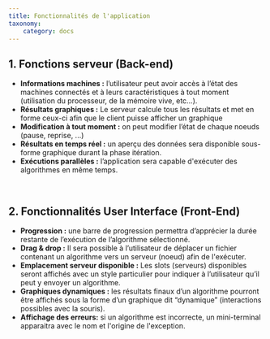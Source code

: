 ```yaml
---
title: Fonctionnalités de l'application
taxonomy:
    category: docs
---
```


## 1. Fonctions serveur (Back-end)

- **Informations machines :** l’utilisateur peut avoir accès à l’état des machines connectés et à leurs caractéristiques à tout moment (utilisation du processeur, de la mémoire vive, etc…).
- **Résultats graphiques :** Le serveur calcule tous les résultats et met en forme ceux-ci afin que le client puisse afficher un graphique
- **Modification à tout moment :** on peut modifier l’état de chaque noeuds (pause, reprise, ...)
- **Résultats en temps réel :** un aperçu des données sera disponible sous-forme graphique durant la phase itération.
- **Exécutions parallèles :** l’application sera capable d'exécuter des algorithmes en même temps.


<br>

## 2. Fonctionnalités User Interface (Front-End)
- **Progression :** une barre de progression permettra d’apprécier la durée restante de l’exécution de l’algorithme sélectionné.
- **Drag & drop :** Il sera possible à l’utilisateur de déplacer un fichier contenant un algorithme vers un serveur (noeud) afin de l'exécuter. 
- **Emplacement serveur disponible :** Les slots (serveurs) disponibles seront affichés avec un style particulier pour indiquer à l’utilisateur qu’il peut y envoyer un algorithme.
- **Graphiques dynamiques :**  les résultats finaux d’un algorithme pourront être affichés sous la forme d’un graphique dit “dynamique” (interactions possibles avec la souris).
- **Affichage des erreurs:** si un algorithme est incorrecte, un mini-terminal apparaitra avec le nom et l'origine de l'exception.
